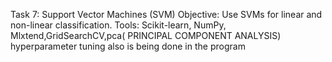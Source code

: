 Task 7: Support Vector Machines (SVM)
Objective: Use SVMs for linear and non-linear classification.
Tools: Scikit-learn, NumPy, Mlxtend,GridSearchCV,pca( PRINCIPAL COMPONENT ANALYSIS)
hyperparameter tuning also is being done in the program
